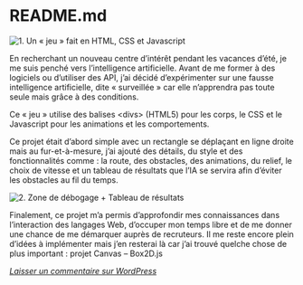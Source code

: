 # README.md

![1. Un &#xAB; jeu &#xBB; fait en HTML, CSS et Javascript](https://mondesirm.files.wordpress.com/2019/08/aitest-1.png)

En recherchant un nouveau centre d’intérêt pendant les vacances d’été, je me suis penché vers l’intelligence artificielle. Avant de me former à des logiciels ou d’utiliser des API, j’ai décidé d’expérimenter sur une fausse intelligence artificielle, dite « surveillée » car elle n’apprendra pas toute seule mais grâce à des conditions.

Ce « jeu » utilise des balises &lt;divs&gt; \(HTML5\) pour les corps, le CSS et le Javascript pour les animations et les comportements.

Ce projet était d’abord simple avec un rectangle se déplaçant en ligne droite mais au fur-et-à-mesure, j’ai ajouté des détails, du style et des fonctionnalités comme : la route, des obstacles, des animations, du relief, le choix de vitesse et un tableau de résultats que l’IA se servira afin d’éviter les obstacles au fil du temps.

![2. Zone de d&#xE9;bogage + Tableau de r&#xE9;sultats](https://mondesirm.files.wordpress.com/2019/08/aitest2.png)

Finalement, ce projet m’a permis d’approfondir mes connaissances dans l’interaction des langages Web, d’occuper mon temps libre et de me donner une chance de me démarquer auprès de recruteurs. Il me reste encore plein d’idées à implémenter mais j’en resterai là car j’ai trouvé quelche chose de plus important : projet Canvas – Box2D.js

[_Laisser un commentaire sur WordPress_](https://mondesirm.wordpress.com/portfolio/ai-car-game/#respond)

